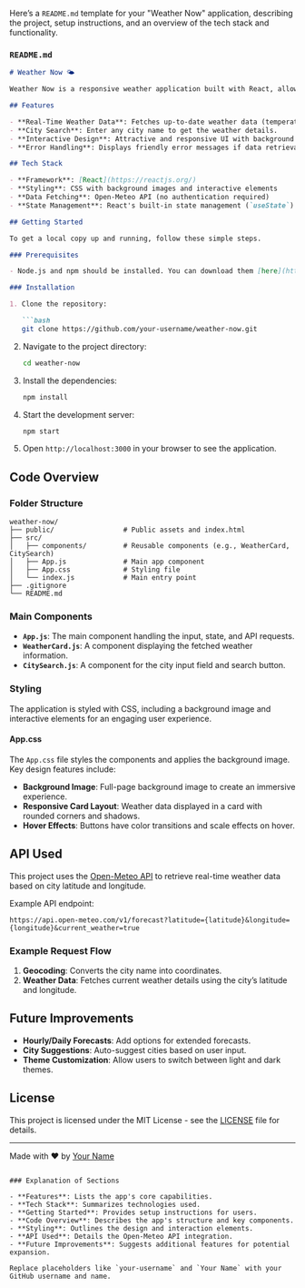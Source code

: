 Here’s a `README.md` template for your "Weather Now" application, describing the project, setup instructions, and an overview of the tech stack and functionality.

### `README.md`

```markdown
# Weather Now 🌤️

Weather Now is a responsive weather application built with React, allowing users to quickly check the current weather conditions for any city. Designed for outdoor enthusiasts like Jamie, the app provides instant weather updates using the Open-Meteo API, with a simple and attractive interface.

## Features

- **Real-Time Weather Data**: Fetches up-to-date weather data (temperature, wind speed, and conditions) for any city.
- **City Search**: Enter any city name to get the weather details.
- **Interactive Design**: Attractive and responsive UI with background images and hover effects.
- **Error Handling**: Displays friendly error messages if data retrieval fails.

## Tech Stack

- **Framework**: [React](https://reactjs.org/)
- **Styling**: CSS with background images and interactive elements
- **Data Fetching**: Open-Meteo API (no authentication required)
- **State Management**: React's built-in state management (`useState`)

## Getting Started

To get a local copy up and running, follow these simple steps.

### Prerequisites

- Node.js and npm should be installed. You can download them [here](https://nodejs.org/).

### Installation

1. Clone the repository:

   ```bash
   git clone https://github.com/your-username/weather-now.git
   ```

2. Navigate to the project directory:

   ```bash
   cd weather-now
   ```

3. Install the dependencies:

   ```bash
   npm install
   ```

4. Start the development server:

   ```bash
   npm start
   ```

5. Open `http://localhost:3000` in your browser to see the application.

## Code Overview

### Folder Structure

```plaintext
weather-now/
├── public/                 # Public assets and index.html
├── src/
│   ├── components/         # Reusable components (e.g., WeatherCard, CitySearch)
│   ├── App.js              # Main app component
│   ├── App.css             # Styling file
│   └── index.js            # Main entry point
├── .gitignore
└── README.md
```

### Main Components

- **`App.js`**: The main component handling the input, state, and API requests.
- **`WeatherCard.js`**: A component displaying the fetched weather information.
- **`CitySearch.js`**: A component for the city input field and search button.

### Styling

The application is styled with CSS, including a background image and interactive elements for an engaging user experience.

#### App.css

The `App.css` file styles the components and applies the background image. Key design features include:
- **Background Image**: Full-page background image to create an immersive experience.
- **Responsive Card Layout**: Weather data displayed in a card with rounded corners and shadows.
- **Hover Effects**: Buttons have color transitions and scale effects on hover.

## API Used

This project uses the [Open-Meteo API](https://open-meteo.com/) to retrieve real-time weather data based on city latitude and longitude.

Example API endpoint:

```plaintext
https://api.open-meteo.com/v1/forecast?latitude={latitude}&longitude={longitude}&current_weather=true
```

### Example Request Flow

1. **Geocoding**: Converts the city name into coordinates.
2. **Weather Data**: Fetches current weather details using the city’s latitude and longitude.

## Future Improvements

- **Hourly/Daily Forecasts**: Add options for extended forecasts.
- **City Suggestions**: Auto-suggest cities based on user input.
- **Theme Customization**: Allow users to switch between light and dark themes.

## License

This project is licensed under the MIT License - see the [LICENSE](LICENSE) file for details.

---

Made with ❤️ by [Your Name](https://github.com/your-username)

```

### Explanation of Sections

- **Features**: Lists the app's core capabilities.
- **Tech Stack**: Summarizes technologies used.
- **Getting Started**: Provides setup instructions for users.
- **Code Overview**: Describes the app's structure and key components.
- **Styling**: Outlines the design and interaction elements.
- **API Used**: Details the Open-Meteo API integration.
- **Future Improvements**: Suggests additional features for potential expansion.
  
Replace placeholders like `your-username` and `Your Name` with your GitHub username and name.
